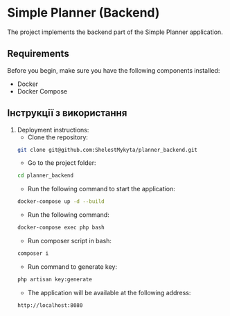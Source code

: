 # Simple Planner (Backend)

The project implements the backend part of the Simple Planner application.
## Requirements

Before you begin, make sure you have the following components installed:
- Docker
- Docker Compose

## Інструкції з використання

1. Deployment instructions:
    - Clone the repository:
    ```bash
    git clone git@github.com:ShelestMykyta/planner_backend.git
    ```
    - Go to the project folder:
    ```bash
    cd planner_backend
    ```
    - Run the following command to start the application:
    ```bash
    docker-compose up -d --build
    ```
    - Run the following command:
    ```bash
    docker-compose exec php bash
    ```
    - Run composer script in bash:
    ```bash
    composer i
    ```
   - Run command to generate key:
    ```bash
    php artisan key:generate
    ```
    - The application will be available at the following address:
    ```bash
    http://localhost:8080
    ```
